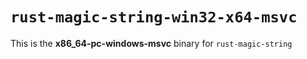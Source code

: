 # `rust-magic-string-win32-x64-msvc`

This is the **x86_64-pc-windows-msvc** binary for `rust-magic-string`
